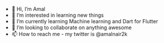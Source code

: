 - 👋 Hi, I’m Amal
- 👀 I’m interested in learning new things
- 🌱 I’m currently learning Machine learning and Dart for Flutter
- 💞️ I’m looking to collaborate on anything awesome
- 📫 How to reach me - my twitter is @amalnair2k

<!---
amalnair16/amalnair16 is a ✨ special ✨ repository because its `README.md` (this file) appears on your GitHub profile.
You can click the Preview link to take a look at your changes.
--->
